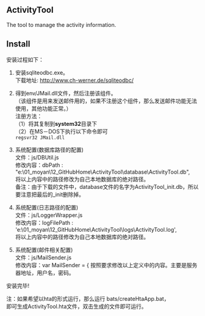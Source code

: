 ## ActivityTool

The tool to manage the activity information.

## Install

安装过程如下：  

1. 安装sqliteodbc.exe。  
下载地址: http://www.ch-werner.de/sqliteodbc/  

2. 得到env/JMail.dll文件，然后注册该组件。  
（该组件是用来发送邮件用的，如果不注册这个组件，那么发送邮件功能无法使用，其他功能正常。）  
注册方法：  
（1）将其复制到**system32**目录下  
（2）在MS－DOS下执行以下命令即可  
`regsvr32 JMail.dll`

3. 系统配置(数据库路径的配置)  
文件：js/DBUtil.js  
修改内容：dbPath : "e:\\01_moyan\\12_GitHubHome\\ActivityTool\\database\\ActivityTool.db",  
将以上内容中的路径修改为自己本地数据库的绝对路径。  
备注：由于下载的文件中，database文件的名字为ActivityTool_init.db，所以要注意把最后的_init删除掉。  

4. 系统配置(日志路径的配置)  
文件：js/LoggerWrapper.js  
修改内容：logFilePath : 'e:\\01_moyan\\12_GitHubHome\\ActivityTool\\logs\\ActivityTool.log',  
将以上内容中的路径修改为自己本地数据库的绝对路径。  
 
5. 系统配置(邮件相关配置)  
文件：js/MailSender.js  
修改内容：var MailSender = {
按照要求修改以上定义中的内容。主要是服务器地址，用户名，密码。  


安装完毕!

注：如果希望以hta的形式运行，那么运行 bats/createHtaApp.bat，  
即可生成ActivityTool.hta文件，双击生成的文件即可运行。

